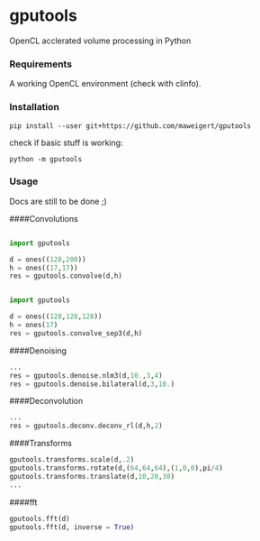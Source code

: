 # gputools

OpenCL acclerated volume processing in Python 

### Requirements 

A working OpenCL environment (check with clinfo).

### Installation

```
pip install --user git+https://github.com/maweigert/gputools
```
check if basic stuff is working:

```
python -m gputools
```

### Usage

Docs are still to be done ;)

####Convolutions

```python

import gputools

d = ones((128,200))
h = ones((17,17))
res = gputools.convolve(d,h)

```

```python

import gputools

d = ones((128,128,128))
h = ones(17)
res = gputools.convolve_sep3(d,h)

```

####Denoising

```python
...
res = gputools.denoise.nlm3(d,10.,3,4)
res = gputools.denoise.bilateral(d,3,10.)

```


####Deconvolution


```python
...
res = gputools.deconv.deconv_rl(d,h,2)
```


####Transforms
```python
gputools.transforms.scale(d,.2)
gputools.transforms.rotate(d,(64,64,64),(1,0,0),pi/4)
gputools.transforms.translate(d,10,20,30)
...
```

####fft

```python
gputools.fft(d)
gputools.fft(d, inverse = True)
```
